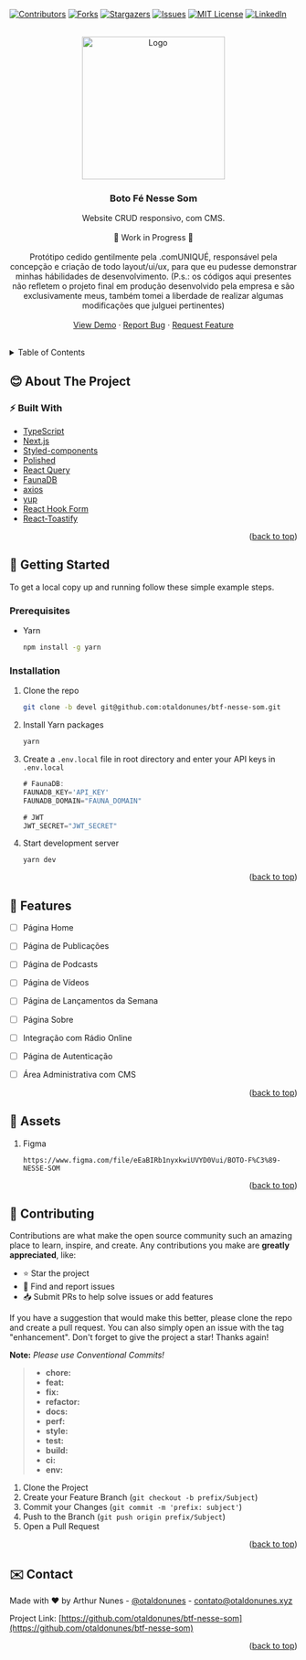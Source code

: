 
<div id="top"></div>

[![Contributors][contributors-shield]][contributors-url]
[![Forks][forks-shield]][forks-url]
[![Stargazers][stars-shield]][stars-url]
[![Issues][issues-shield]][issues-url]
[![MIT License][license-shield]][license-url]
[![LinkedIn][linkedin-shield]][linkedin-url]



<br />
<div align="center">
  <a href="https://github.com/otaldonunes/btf-nesse-som">
    <img src="https://scontent.fpmw4-1.fna.fbcdn.net/v/t1.18169-9/27331941_2087362658160124_3244075521344581697_n.png?_nc_cat=102&ccb=1-5&_nc_sid=09cbfe&_nc_eui2=AeHNy1am6zkIzS5666slbY_pPbdCW1DyGaI9t0JbUPIZokF1ofk6nVbJSekMJtRn-53VfdULWJLoo5fDm6HyWVn7&_nc_ohc=sjD45zuoawEAX_AeDpC&tn=r9v1GVFcNlaZTKM8&_nc_ht=scontent.fpmw4-1.fna&oh=2cd09c4769b74c9ac4f5193dde9c8ca8&oe=619D44CB" alt="Logo" width="250" height="250">
  </a>

<h3 align="center">Boto Fé Nesse Som</h3>

  <p align="center">
    Website CRUD responsivo, com CMS.
    <br />
    <br />
    🚧 Work in Progress 🚧
    <br />
    <br />
    Protótipo cedido gentilmente pela .comUNIQUÉ, responsável pela concepção e criação de todo layout/ui/ux, para que eu pudesse demonstrar minhas hábilidades de                     desenvolvimento. (P.s.: os códigos aqui presentes não refletem o projeto final em produção desenvolvido pela empresa e são exclusivamente meus, também tomei a liberdade de       realizar algumas modificações que julguei pertinentes)
    <br />
     <br />
    <a href="https://github.com/otaldonunes/btf-nesse-som">View Demo</a>
    ·
    <a href="https://github.com/otaldonunes/btf-nesse-som/issues">Report Bug</a>
    ·
    <a href="https://github.com/otaldonunes/btf-nesse-som/issues">Request Feature</a>
  </p>
</div>

<br />
<details>
  <summary>Table of Contents</summary>
  <ol>
    <li>
      <a href="#about-the-project">About The Project</a>
      <ul>
        <li><a href="#built-with">Built With</a></li>
      </ul>
    </li>
    <li>
      <a href="#getting-started">Getting Started</a>
      <ul>
        <li><a href="#prerequisites">Prerequisites</a></li>
        <li><a href="#installation">Installation</a></li>
      </ul>
    </li>
    <li><a href="#features">Features</a></li>
    <li><a href="#assets">Assets</a></li>
    <li><a href="#contributing">Contributing</a></li>
    <li><a href="#contact">Contact</a></li>
  </ol>
</details>



## 😊 About The Project


### ⚡ Built With

* [TypeScript](https://www.typescriptlang.org/)
* [Next.js](https://nextjs.org/)
* [Styled-components](https://styled-components.com/)
* [Polished](https://polished.js.org/)
* [React Query](https://react-query.tanstack.com/)
* [FaunaDB](https://fauna.com/)
* [axios](https://axios-http.com/docs/intro)
* [yup](https://github.com/jquense/yup)
* [React Hook Form](https://react-hook-form.com/)
* [React-Toastify](https://github.com/fkhadra/react-toastify)


<p align="right">(<a href="#top">back to top</a>)</p>



## 🚀 Getting Started

To get a local copy up and running follow these simple example steps.

### Prerequisites

* Yarn
  ```sh
  npm install -g yarn
  ```

### Installation

1. Clone the repo
   ```sh
   git clone -b devel git@github.com:otaldonunes/btf-nesse-som.git
   ```
2. Install Yarn packages
   ```sh
   yarn
   ```
3. Create a `.env.local` file in root directory and enter your API keys in `.env.local`
   ```js
   # FaunaDB:
   FAUNADB_KEY='API_KEY'
   FAUNADB_DOMAIN="FAUNA_DOMAIN"

   # JWT
   JWT_SECRET="JWT_SECRET"
   ```
4. Start development server
	```
	yarn dev
	```

<p align="right">(<a href="#top">back to top</a>)</p>



## 💫 Features

- [ ] Página Home
- [ ] Página de Publicações
- [ ] Página de Podcasts
- [ ] Página de Vídeos
- [ ] Página de Lançamentos da Semana
- [ ] Página Sobre
- [ ] Integração com Rádio Online
- [ ] Página de Autenticação
- [ ] Área Administrativa com CMS


<p align="right">(<a href="#top">back to top</a>)</p>



## 📁 Assets

1. Figma
   ```
   https://www.figma.com/file/eEaBIRb1nyxkwiUVYD0Vui/BOTO-F%C3%89-NESSE-SOM
   ```

<p align="right">(<a href="#top">back to top</a>)</p>

## 🤝 Contributing

Contributions are what make the open source community such an amazing place to learn, inspire, and create. Any contributions you make are **greatly appreciated**, like:

-   ⭐️  Star the project
-   🐛  Find and report issues
-   📥  Submit PRs to help solve issues or add features

If you have a suggestion that would make this better, please clone the repo and create a pull request. You can also simply open an issue with the tag "enhancement".
Don't forget to give the project a star! Thanks again!

**Note:** *Please use Conventional Commits!*

> - **chore:**
> -   **feat:**
> -   **fix:**
> -   **refactor:**
> -   **docs:**
> -   **perf:**
> -   **style:**
> -   **test:**
> -   **build:**
> -   **ci:**
> -   **env:**

1. Clone the Project
2. Create your Feature Branch (`git checkout -b prefix/Subject`)
3. Commit your Changes (`git commit -m 'prefix: subject'`)
4. Push to the Branch (`git push origin prefix/Subject`)
5. Open a Pull Request

<p align="right">(<a href="#top">back to top</a>)</p>



<!-- CONTACT -->
## ✉️ Contact

Made with ❤️ by Arthur Nunes - [@otaldonunes](https://www.linkedin.com/in/otaldonunes) - contato@otaldonunes.xyz

Project Link: [https://github.com/otaldonunes/btf-nesse-som](https://github.com/otaldonunes/btf-nesse-som)

<p align="right">(<a href="#top">back to top</a>)</p>




<!-- MARKDOWN LINKS & IMAGES -->
<!-- https://www.markdownguide.org/basic-syntax/#reference-style-links -->
[contributors-shield]: https://img.shields.io/github/contributors/otaldonunes/btf-nesse-som.svg?style=for-the-badge
[contributors-url]: https://github.com/otaldonunes/btf-nesse-som/graphs/contributors
[forks-shield]: https://img.shields.io/github/forks/otaldonunes/btf-nesse-som.svg?style=for-the-badge
[forks-url]: https://github.com/otaldonunes/btf-nesse-som/network/members
[stars-shield]: https://img.shields.io/github/stars/otaldonunes/btf-nesse-som.svg?style=for-the-badge
[stars-url]: https://github.com/otaldonunes/btf-nesse-som/stargazers
[issues-shield]: https://img.shields.io/github/issues/otaldonunes/btf-nesse-som.svg?style=for-the-badge
[issues-url]: https://github.com/otaldonunes/btf-nesse-som/issues
[license-shield]: https://img.shields.io/github/license/otaldonunes/btf-nesse-som.svg?style=for-the-badge
[license-url]: https://github.com/otaldonunes/btf-nesse-som/blob/master/LICENSE.txt
[linkedin-shield]: https://img.shields.io/badge/-LinkedIn-black.svg?style=for-the-badge&logo=linkedin&colorB=555
[linkedin-url]: https://linkedin.com/in/otaldonunes
[product-screenshot]: https://scontent.fpmw4-1.fna.fbcdn.net/v/t1.18169-9/27331941_2087362658160124_3244075521344581697_n.png?_nc_cat=102&ccb=1-5&_nc_sid=09cbfe&_nc_eui2=AeHNy1am6zkIzS5666slbY_pPbdCW1DyGaI9t0JbUPIZokF1ofk6nVbJSekMJtRn-53VfdULWJLoo5fDm6HyWVn7&_nc_ohc=sjD45zuoawEAX_AeDpC&tn=r9v1GVFcNlaZTKM8&_nc_ht=scontent.fpmw4-1.fna&oh=2cd09c4769b74c9ac4f5193dde9c8ca8&oe=619D44CB

